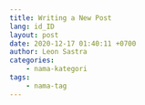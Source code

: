```yaml
---
title: Writing a New Post
lang: id_ID
layout: post
date: 2020-12-17 01:40:11 +0700
author: Leon Sastra
categories:
    - nama-kategori
tags:
    - nama-tag
---
```

